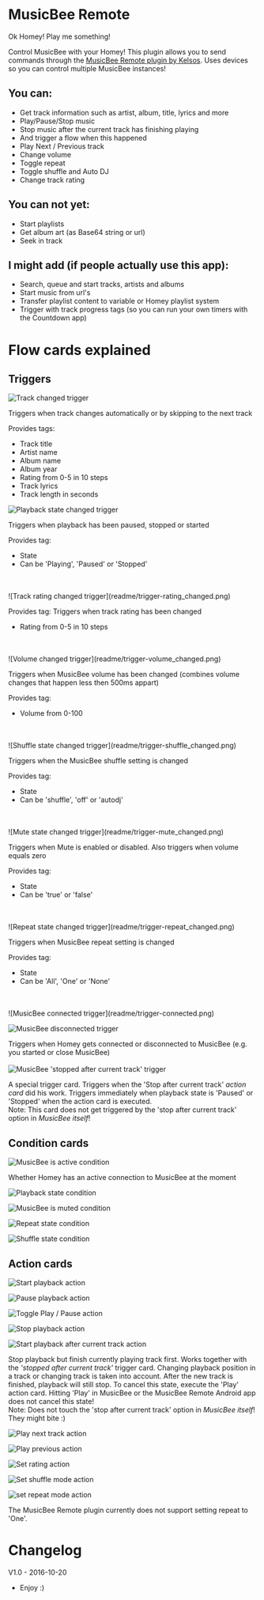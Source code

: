 # MusicBee Remote
Ok Homey! Play me something!

Control MusicBee with your Homey! This plugin allows you to send commands through the [MusicBee Remote plugin by Kelsos](http://kelsos.net/musicbeeremote/). Uses devices so you can control multiple MusicBee instances!

## You can:
* Get track information such as artist, album, title, lyrics and more
* Play/Pause/Stop music
* Stop music after the current track has finishing playing
 * And trigger a flow when this happened
* Play Next / Previous track
* Change volume
* Toggle repeat
* Toggle shuffle and Auto DJ
* Change track rating

## You can not yet:
* Start playlists
* Get album art (as Base64 string or url)
* Seek in track

## I might add (if people actually use this app):
* Search, queue and start tracks, artists and albums
* Start music from url's
* Transfer playlist content to variable or Homey playlist system
* Trigger with track progress tags (so you can run your own timers with the Countdown app)


# Flow cards explained
## Triggers
![Track changed trigger](readme/trigger-track_changed.png)

Triggers when track changes automatically or by skipping to the next track

Provides tags:
* Track title
* Artist name
* Album name
* Album year
* Rating from 0-5 in 10 steps
* Track lyrics
* Track length in seconds


![Playback state changed trigger](readme/trigger-state_changed.png)

Triggers when playback has been paused, stopped or started

Provides tag:
* State
 * Can be 'Playing', 'Paused' or 'Stopped'
<br>
<br>
![Track rating changed trigger](readme/trigger-rating_changed.png)

Provides tag:
Triggers when track rating has been changed
* Rating from 0-5 in 10 steps
<br>
<br>
![Volume changed trigger](readme/trigger-volume_changed.png)

Triggers when MusicBee volume has been changed (combines volume changes that happen less then 500ms appart)

Provides tag:
* Volume from 0-100
<br>
<br>
![Shuffle state changed trigger](readme/trigger-shuffle_changed.png)

Triggers when the MusicBee shuffle setting is changed

Provides tag:
* State
 * Can be 'shuffle', 'off' or 'autodj'
<br>
<br>
![Mute state changed trigger](readme/trigger-mute_changed.png)

Triggers when Mute is enabled or disabled. Also triggers when volume equals zero

Provides tag:
* State
 * Can be 'true' or 'false'
<br>
<br>
![Repeat state changed trigger](readme/trigger-repeat_changed.png)

Triggers when MusicBee repeat setting is changed

Provides tag:
* State
 * Can be 'All', 'One' or 'None'
<br>
<br>
![MusicBee connected trigger](readme/trigger-connected.png)

![MusicBee disconnected trigger](readme/trigger-disconnected.png)

Triggers when Homey gets connected or disconnected to MusicBee (e.g. you started or close MusicBee)
<br>
<br>
![MusicBee 'stopped after current track' trigger](readme/trigger-stopped_after_current.png)

A special trigger card.
Triggers when the 'Stop after current track' *action card* did his work. Triggers immediately when playback state is 'Paused' or 'Stopped' when the action card is executed.<br>
Note: This card does not get triggered by the 'stop after current track' option in *MusicBee itself*!


## Condition cards

![MusicBee is active condition](readme/condition-active.png)

Whether Homey has an active connection to MusicBee at the moment

![Playback state condition](readme/condition-playing.png)

![MusicBee is muted condition](readme/condition-muted.png)

![Repeat state condition](readme/condition-repeat.png)

![Shuffle state condition](readme/condition-shuffle.png)

## Action cards

![Start playback action](readme/action-play.png)

![Pause playback action](readme/action-pause.png)

![Toggle Play / Pause action](readme/action-play_pause.png)

![Stop playback action](readme/action-stop.png)

![Start playback after current track action](readme/action-stop_finish.png)

Stop playback but finish currently playing track first. Works together with the *'stopped after current track'* trigger card.
Changing playback position in a track or changing track is taken into account. After the new track is finished, playback will still stop.
To cancel this state, execute the 'Play' action card. Hitting 'Play' in MusicBee or the MusicBee Remote Android app does not cancel this state!<br>
Note: Does not touch the 'stop after current track' option in *MusicBee itself*! They might bite :)

![Play next track action](readme/action-next.png)

![Play previous action](readme/action-previous.png)

![Set rating action](readme/action-set_rating.png)

![Set shuffle mode action](readme/action-set_shuffle.png)

![set repeat mode action](readme/action-set_repeat.png)

The MusicBee Remote plugin currently does not support setting repeat to 'One'.

# Changelog

V1.0 - 2016-10-20
* Enjoy :)

















